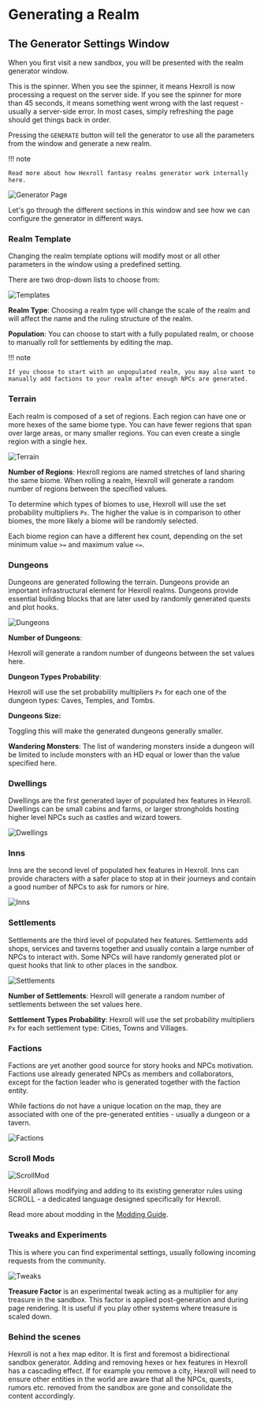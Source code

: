 # Generating a Realm

## The Generator Settings Window

When you first visit a new sandbox, you will be presented with the realm generator window.

This is the spinner. When you see the spinner, it means Hexroll is now processing a request on the server side. If you see the spinner for more than 45 seconds, it means something went wrong with the last request - usually a server-side error. In most cases, simply refreshing the page should get things back in order.

Pressing the `GENERATE` button will tell the generator to use all the parameters from the window and generate a new realm.

!!! note

    Read more about how Hexroll fantasy realms generator work internally here.

![Generator Page](/images/generator-generate.png)

Let's go through the different sections in this window and see how we can configure the generator in different ways.

### Realm Template

Changing the realm template options will modify most or all other parameters in the window using a predefined setting.

There are two drop-down lists to choose from:

![Templates](/images/generator-templates.png)

**Realm Type**:
Choosing a realm type will change the scale of the realm and will affect the name and the ruling structure of the realm.

**Population**:
You can choose to start with a fully populated realm, or choose to manually roll for settlements by editing the map.

!!! note

    If you choose to start with an unpopulated realm, you may also want to manually add factions to your realm after enough NPCs are generated.

### Terrain

Each realm is composed of a set of regions. Each region can have one or more hexes of the same biome type. You can have fewer regions that span over large areas, or many smaller regions. You can even create a single region with a single hex.

![Terrain](/images/generator-terrain.png)

**Number of Regions**:
Hexroll regions are named stretches of land sharing the same biome. When rolling a realm, Hexroll will generate a random number of regions between the specified values.

To determine which types of biomes to use, Hexroll will use the set probability multipliers `Px`. The higher the value is in comparison to other biomes, the more likely a biome will be randomly selected.

Each biome region can have a different hex count, depending on the set minimum value `>=` and maximum value `<=`.

### Dungeons

Dungeons are generated following the terrain. Dungeons provide an important infrastructural element for Hexroll realms. Dungeons provide essential building blocks that are later used by randomly generated quests and plot hooks.

![Dungeons](/images/generator-dungeons.png)

**Number of Dungeons**:

Hexroll will generate a random number of dungeons between the set values here.

**Dungeon Types Probability**:

Hexroll will use the set probability multipliers `Px` for each one of the dungeon types: Caves, Temples, and Tombs.

**Dungeons Size:**

Toggling this will make the generated dungeons generally smaller.

**Wandering Monsters**:
The list of wandering monsters inside a dungeon will be limited to include monsters with an HD equal or lower than the value specified here.

### Dwellings

Dwellings are the first generated layer of populated hex features in Hexroll. Dwellings can be small cabins
and farms, or larger strongholds hosting higher level NPCs such as castles and wizard towers.

![Dwellings](/images/generator-dwellings.png)

### Inns

Inns are the second level of populated hex features in Hexroll. Inns can provide characters with a safer place to stop at in their journeys and contain a good number of NPCs to ask for rumors or hire.

![Inns](/images/generator-inns.png)

### Settlements

Settlements are the third level of populated hex features. Settlements add shops, services and taverns together and usually contain a large number of NPCs to interact with. Some NPCs will have randomly generated plot or quest hooks that link to other places in the sandbox.

![Settlements](/images/generator-settlements.png)

**Number of Settlements**:
Hexroll will generate a random number of settlements between the set values here.

**Settlement Types Probability**:
Hexroll will use the set probability multipliers `Px` for each settlement type: Cities, Towns and Villages.

### Factions

Factions are yet another good source for story hooks and NPCs motivation. Factions use already generated NPCs as members and collaborators, except for the faction leader who is generated together with the faction entity.

While factions do not have a unique location on the map, they are associated with one of the pre-generated entities - usually a dungeon or a tavern.

![Factions](/images/generator-factions.png)

### Scroll Mods

![ScrollMod](/images/generator-mods.png)

Hexroll allows modifying and adding to its existing generator rules using SCROLL - a dedicated language designed specifically for Hexroll.

Read more about modding in the [Modding Guide](/scroll/scroll-mods/).

### Tweaks and Experiments

This is where you can find experimental settings, usually following incoming requests from the community.

![Tweaks](/images/generator-tweaks.png)

**Treasure Factor** is an experimental tweak acting as a multiplier for any treasure in the sandbox. This factor is applied post-generation and during page rendering. It is useful if you play other systems where treasure is scaled down.

### Behind the scenes

Hexroll is not a hex map editor. It is first and foremost a bidirectional sandbox generator. Adding and removing hexes or hex features in Hexroll has a cascading effect. If for example you remove a city, Hexroll will need to ensure other entities in the world are aware that all the NPCs, quests, rumors etc. removed from the sandbox are gone and consolidate the content accordingly.
